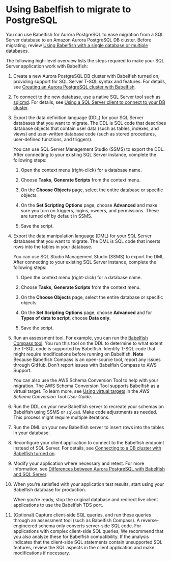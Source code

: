 # Using Babelfish to migrate to PostgreSQL<a name="babelfish-migration"></a>

You can use Babelfish for Aurora PostgreSQL to ease migration from a SQL Server database to an Amazon Aurora PostgreSQL DB cluster\. Before migrating, review [Using Babelfish with a single database or multiple databases](babelfish.md#babelfish-single_vs_multi_db)\. 

The following high\-level overview lists the steps required to make your SQL Server application work with Babelfish: 

1. Create a new Aurora PostgreSQL DB cluster with Babelfish turned on, providing support for SQL Server T\-SQL syntax and features\. For details, see [Creating an Aurora PostgreSQL cluster with Babelfish](babelfish-create.md)\.

1. To connect to the new database, use a native SQL Server tool such as [sqlcmd](https://docs.microsoft.com/en-us/sql/tools/sqlcmd-utility?view=sql-server-ver15)\. For details, see [Using a SQL Server client to connect to your DB cluster](babelfish-connect-sqlserver.md)\.

1. Export the data definition language \(DDL\) for your SQL Server databases that you want to migrate\. The DDL is SQL code that describes database objects that contain user data \(such as tables, indexes, and views\) and user\-written database code \(such as stored procedures, user\-defined functions, and triggers\)\.

   You can use SQL Server Management Studio \(SSMS\) to export the DDL\. After connecting to your existing SQL Server instance, complete the following steps:

   1. Open the context menu \(right\-click\) for a database name\.

   1. Choose **Tasks**, **Generate Scripts** from the context menu\.

   1. On the **Choose Objects** page, select the entire database or specific objects\.

   1. On the **Set Scripting Options** page, choose **Advanced** and make sure you turn on triggers, logins, owners, and permissions\. These are turned off by default in SSMS\.

   1. Save the script\.

1. Export the data manipulation language \(DML\) for your SQL Server databases that you want to migrate\. The DML is SQL code that inserts rows into the tables in your database\.

   You can use SQL Studio Management Studio \(SSMS\) to export the DML\. After connecting to your existing SQL Server instance, complete the following steps:

   1. Open the context menu \(right\-click\) for a database name\.

   1. Choose **Tasks**, **Generate Scripts** from the context menu\.

   1. On the **Choose Objects** page, select the entire database or specific objects\.

   1. On the **Set Scripting Options** page, choose **Advanced** and for **Types of data to script**, choose **Data only**\.

   1. Save the script\.

1. Run an assessment tool\. For example, you can run the [ Babelfish Compass tool](https://github.com/babelfish-for-postgresql/babelfish_compass/releases/latest)\. You run this tool on the DDL to determine to what extent the T\-SQL code is supported by Babelfish\. Identify T\-SQL code that might require modifications before running on Babelfish\.
**Note**  
Because Babelfish Compass is an open\-source tool, report any issues through GitHub\. Don't report issues with Babelfish Compass to AWS Support\.

   You can also use the AWS Schema Conversion Tool to help with your migration\. The AWS Schema Conversion Tool supports Babelfish as a virtual target\. To learn more, see [Using virtual targets](https://docs.aws.amazon.com/SchemaConversionTool/latest/userguide/CHAP_Mapping.VirtualTargets.html) in the *AWS Schema Conversion Tool User Guide*\.

1. Run the DDL on your new Babelfish server to recreate your schemas on Babelfish using SSMS or `sqlcmd`\. Make code adjustments as needed\. This process might require multiple iterations\.

1. Run the DML on your new Babelfish server to insert rows into the tables in your database\.

1. Reconfigure your client application to connect to the Babelfish endpoint instead of SQL Server\. For details, see [Connecting to a DB cluster with Babelfish turned on](babelfish-connect.md)\.

1. Modify your application where necessary and retest\. For more information, see [Differences between Aurora PostgreSQL with Babelfish and SQL Server](babelfish-compatibility.md)\.

1. When you're satisfied with your application test results, start using your Babelfish database for production\. 

   When you're ready, stop the original database and redirect live client applications to use the Babelfish TDS port\.

1. \(Optional\) Capture client\-side SQL queries, and run these queries through an assessment tool \(such as Babelfish Compass\)\. A reverse\-engineered schema only converts server\-side SQL code\. For applications with complex client\-side SQL queries, We recommend that you also analyze these for Babelfish compatibility\. If the analysis indicates that the client\-side SQL statements contain unsupported SQL features, review the SQL aspects in the client application and make modifications if necessary\.
